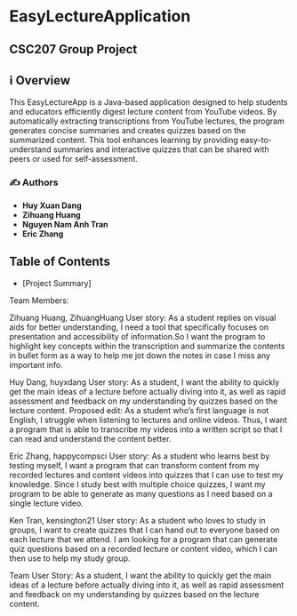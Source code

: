 # EasyLectureApplication
## CSC207 Group Project
## ℹ️ Overview

This EasyLectureApp is a Java-based application designed to help students and educators efficiently digest lecture content from YouTube videos. By automatically extracting transcriptions from YouTube lectures, the program generates concise summaries and creates quizzes based on the summarized content. This tool enhances learning by providing easy-to-understand summaries and interactive quizzes that can be shared with peers or used for self-assessment.


### ✍️ Authors
- __Huy Xuan Dang__
- __Zihuang Huang__
- __Nguyen Nam Anh Tran__
- __Eric Zhang__

## Table of Contents

- [Project Summary]

Team Members:

Zihuang Huang, ZihuangHuang User story: As a student replies on visual aids for better understanding, I need a tool that specifically focuses on presentation and accessibility of information.So I want the program to highlight key concepts within the transcription and summarize the contents in bullet form as a way to help me jot down the notes in case I miss any important info.

Huy Dang, huyxdang User story: As a student, I want the ability to quickly get the main ideas of a lecture before actually diving into it, as well as rapid assessment and feedback on my understanding by quizzes based on the lecture content.
Proposed edit: As a student who’s first language is not English, I struggle when listening to lectures and online videos. Thus, I want a program that is able to transcribe my videos into a written script so that I can read and understand the content better.

Eric Zhang, happycompsci User story: As a student who learns best by testing myself, I want a program that can transform content from my recorded lectures and content videos into quizzes that I can use to test my knowledge. Since I study best with multiple choice quizzes, I want my program to be able to generate as many questions as I need based on a single lecture video.

Ken Tran, kensington21 User story:  As a student who loves to study in groups, I want to create quizzes that I can hand out to everyone based on each lecture that we attend. I am looking for a program that can generate quiz questions based on a recorded lecture or content video, which I can then use to help my study group.


Team User Story: As a student, I want the ability to quickly get the main ideas of a lecture before actually diving into it, as well as rapid assessment and feedback on my understanding by quizzes based on the lecture content.
